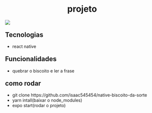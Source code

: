 <h1 style="text-align: center">projeto</h1>
<img src="20221024_125454.gif">
 


<h2 style="margin-top: 20px">Tecnologias</h2>
<ul>
  <li>react native</li>
</ul>

<h2 style="margin-top: 20px">Funcionalidades</h2>
<ul>
  <li>quebrar o biscoito e ler a frase</li> 
</ul>

<h2 style="margin-top: 20px">como rodar</h2>
<ul>
   <li>git clone https://github.com/isaac545454/native-biscoito-da-sorte</li>
   <li>yarn intall(baixar o node_modules)</li> 
   <li>expo start(rodar o projeto)</li> 
</ul>
